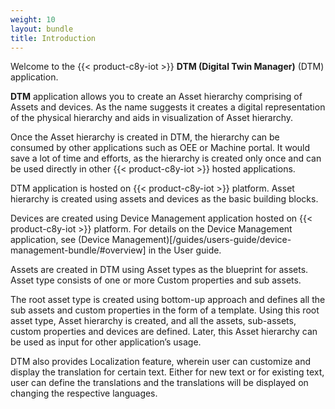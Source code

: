 ```yaml
---
weight: 10
layout: bundle
title: Introduction
---
```


Welcome to the {{< product-c8y-iot >}} **DTM (Digital Twin Manager)** (DTM) application.

**DTM** application allows you to create an Asset hierarchy comprising of Assets and devices. As the name suggests it creates a digital representation of the physical hierarchy and aids in visualization of Asset hierarchy.  

Once the Asset hierarchy is created in DTM, the hierarchy can be consumed by other applications such as OEE or Machine portal. It would save a lot of time and efforts, as the hierarchy is created only once and can be used directly in other {{< product-c8y-iot >}} hosted applications.

DTM application is hosted on {{< product-c8y-iot >}} platform. Asset hierarchy is created using assets and devices as the basic building blocks.

Devices are created using Device Management application hosted on {{< product-c8y-iot >}} platform.
For details on the Device Management application, see (Device Management)[/guides/users-guide/device-management-bundle/#overview] in the User guide.

Assets are created in DTM using Asset types as the blueprint for assets. Asset type consists of one or more Custom properties and sub assets.

The root asset type is created using bottom-up approach and defines all the sub assets and custom properties in the form of a template. Using this root asset type, Asset hierarchy is created, and all the assets, sub-assets, custom properties and devices are defined. Later, this Asset hierarchy can be used as input for other application’s usage.

DTM also provides Localization feature, wherein user can customize and display the translation for certain text. Either for new text or for existing text, user can define the translations and the translations will be displayed on changing the respective languages.
